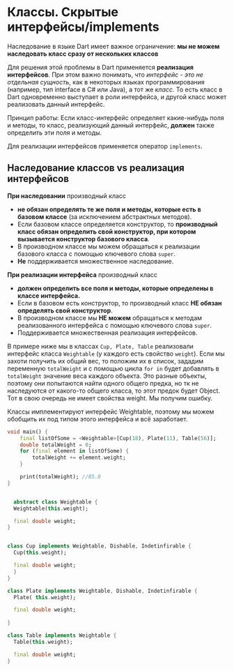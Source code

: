 # Классы. Cкрытые интерфейсы/implements
Наследование в языке Dart имеет важное ограничение: **мы не можем наследовать класс сразу от нескольких классов**

Для решения этой проблемы в Dart применяется **реализация интерфейсов**. При этом важно понимать, что *интерфейс - это не отдельная сущность*, как в некоторых языках программирования (например, тип interface в C# или Java), а тот же *класс.* То есть класс в Dart одновременно выступает в роли интерфейса, и другой класс может реализовать данный интерфейс.


Принцип работы:
Если класс-интерфейс определяет какие-нибудь поля и методы, то класс, реализующий данный интерфейс, **должен** также определить эти поля и методы.

Для реализации интерфейсов применяется оператор `implements`.

## Наследование классов vs реализация интерфейсов
**При наследовании** производный класс 
- **не обязан определять те же поля и методы, которые есть в базовом классе** (за исключением абстрактных методов). 
- Если базовом классе определяется конструктор, то **производный класс обязан определить свой конструктор, при котором вызывается конструктор базового класса**.
- В производном классе мы можем обращаться к реализации базового класса с помощью ключевого слова `super`.
- **Не** поддерживается множественное наследование.

**При реализации интерфейса** производный класс 
- **должен определить все поля и методы, которые определены в классе интерфейса.** 
- Если в базовом есть конструктор, то производный класс **НЕ обязан определять свой конструктор**.
- В производном классе мы **НЕ можем** обращаться к методам реализованного интерфейса с помощью ключевого слова `super`. 
- Поддерживается множественная реализация интерфейсов.


В примере ниже мы в классах `Cup, Plate, Table` реализовали интерфейс класса `Weightable` (у каждого есть свойство `weight`). Если мы захоти получить их общий вес, то положим их в список, зададим переменную `totalWeight` и с помощью цикла `for in` будет добавлять в `totalWeight` значение веса каждого объекта.
Это разные объекты, поэтому они попытаются найти одного общего 
предка, но тк не наследуются от какого-то общего класса, то этот предок 
будет Object. Тот в свою очередь не имеет свойства weight. Мы получим ошибку. 

Классы имплементируют интерфейс Weightable, поэтому мы можем обобщить их под типом этого интерфейса и всё заработает.

```dart
void main() {
    final listOfSome = <Weightable>[Cup(18), Plate(11), Table(56)];
    double totalWeight = 0;
    for (final element in listOfSome) {
        totalWeight += element.weight;
    }

    print(totalWeight); //85.0
} 


  abstract class Weightable {
  Weightable(this.weight);

  final double weight;
}


class Cup implements Weightable, Dishable, Indetinfirable {
  Cup(this.weight);

  final double weight;
  }
}

class Plate implements Weightable, Dishable, Indetinfirable {
  Plate( this.weight);

  final double weight;
 
}

class Table implements Weightable {
  Table(this.weight);

  final double weight;
}
```
